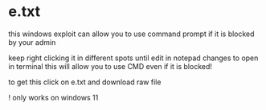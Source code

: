 # e.txt
this windows exploit can allow you to use command prompt if it is blocked by your admin

keep right clicking it in different spots until edit in notepad changes to open in terminal this will allow you to use CMD even if it is blocked!

to get this click on e.txt and download raw file

! only works on windows 11
